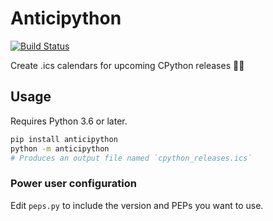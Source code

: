 # Anticipython

[![Build Status](https://dev.azure.com/briancristante/Anticipython/_apis/build/status/Anticipython?branchName=master)](https://dev.azure.com/briancristante/Anticipython/_build/latest?definitionId=10&branchName=master)

Create .ics calendars for upcoming CPython releases 🐍👀

## Usage

Requires Python 3.6 or later.

```bash
pip install anticipython
python -m anticipython
# Produces an output file named `cpython_releases.ics`
```

### Power user configuration
Edit `peps.py` to include the version and PEPs you want to use.
